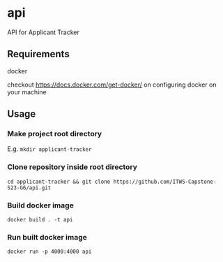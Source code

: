 # api
API for Applicant Tracker

## Requirements
docker

checkout https://docs.docker.com/get-docker/ on configuring docker on your machine

## Usage

### Make project root directory
E.g. `mkdir applicant-tracker`

### Clone repository inside root directory
`cd applicant-tracker && git clone https://github.com/ITWS-Capstone-S23-G6/api.git`

### Build docker image
`docker build . -t api`

### Run built docker image
`docker run -p 4000:4000 api`
